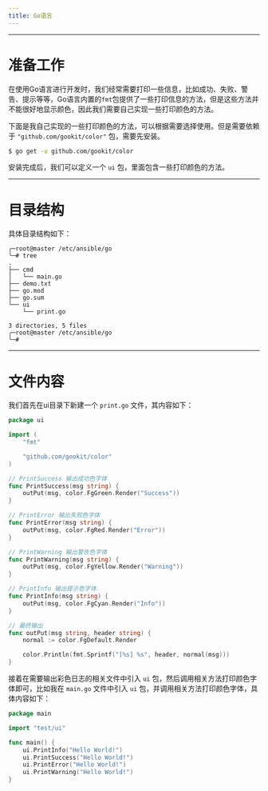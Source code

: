 ```yaml
---
title: Go语言
---
```



---

# 准备工作

在使用Go语言进行开发时，我们经常需要打印一些信息，比如成功、失败、警告、提示等等，Go语言内置的`fmt`包提供了一些打印信息的方法，但是这些方法并不能很好地显示颜色，因此我们需要自己实现一些打印颜色的方法。

下面是我自己实现的一些打印颜色的方法，可以根据需要选择使用。但是需要依赖于 `"github.com/gookit/color"` 包，需要先安装。

```zsh
$ go get -u github.com/gookit/color
```


安装完成后，我们可以定义一个 `ui` 包，里面包含一些打印颜色的方法。


---

# 目录结构

具体目录结构如下：

```text
╭─root@master /etc/ansible/go 
╰─# tree
.
├── cmd
│   └── main.go
├── demo.txt
├── go.mod
├── go.sum
└── ui
    └── print.go

3 directories, 5 files
╭─root@master /etc/ansible/go 
╰─# 
```


---

# 文件内容

我们首先在ui目录下新建一个 `print.go` 文件，其内容如下：

```go
package ui

import (
	"fmt"

	"github.com/gookit/color"
)

// PrintSuccess 输出成功色字体
func PrintSuccess(msg string) {
	outPut(msg, color.FgGreen.Render("Success"))
}

// PrintError 输出失败色字体
func PrintError(msg string) {
	outPut(msg, color.FgRed.Render("Error"))
}

// PrintWarning 输出警告色字体
func PrintWarning(msg string) {
	outPut(msg, color.FgYellow.Render("Warning"))
}

// PrintInfo 输出提示色字体
func PrintInfo(msg string) {
	outPut(msg, color.FgCyan.Render("Info"))
}

// 最终输出
func outPut(msg string, header string) {
	normal := color.FgDefault.Render

	color.Println(fmt.Sprintf("[%s] %s", header, normal(msg)))
}

```

接着在需要输出彩色日志的相关文件中引入 `ui` 包，然后调用相关方法打印颜色字体即可，比如我在 `main.go` 文件中引入 `ui` 包，并调用相关方法打印颜色字体，具体内容如下：

```go
package main

import "test/ui"

func main() {
	ui.PrintInfo("Hello World!")
	ui.PrintSuccess("Hello World!")
	ui.PrintError("Hello World!")
	ui.PrintWarning("Hello World!")
}

```
